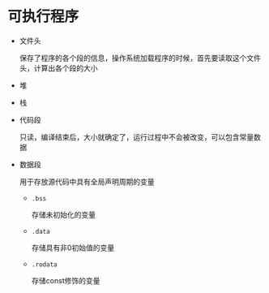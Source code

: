 # 可执行程序

- 文件头

  保存了程序的各个段的信息，操作系统加载程序的时候，首先要读取这个文件头，计算出各个段的大小

- 堆

- 栈

- 代码段

  只读，编译结束后，大小就确定了，运行过程中不会被改变，可以包含常量数据

- 数据段

  用于存放源代码中具有全局声明周期的变量

  - `.bss`

    存储未初始化的变量

  - `.data`

    存储具有非0初始值的变量

  - `.rodata`

    存储const修饰的变量